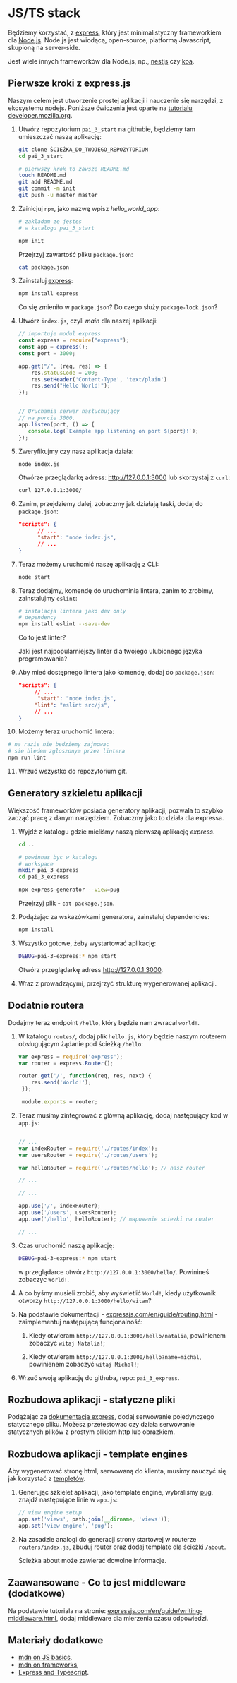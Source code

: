 # JS/TS stack

Będziemy korzystać, z [express](https://expressjs.com/), który jest  minimalistyczny frameworkiem dla [Node.js](nodejs.org). Node.js jest wiodącą, open-source, platformą Javascript, skupioną na server-side.

Jest wiele innych frameworków dla Node.js, np., [nestjs](https://nestjs.com/) czy [koa](https://github.com/koajs/koa).

## Pierwsze kroki z express.js

Naszym celem jest utworzenie prostej aplikacji i nauczenie się narzędzi, z ekosystemu nodejs. Poniższe ćwiczenia jest oparte na [tutorialu developer.mozilla.org](https://developer.mozilla.org/en-US/docs/Learn/Server-side/Express_Nodejs/development_environment).

1. Utwórz repozytorium `pai_3_start` na githubie, będziemy tam umieszczać naszą aplikację:

   ```bash
   git clone ŚCIEŻKA_DO_TWOJEGO_REPOZYTORIUM
   cd pai_3_start

   # pierwszy krok to zawsze README.md
   touch README.md
   git add README.md
   git commit -m init
   git push -u master master
   ```

2. Zainicjuj `npm`, jako nazwę wpisz *hello_world_app*:

   ```bash
   # zakladam ze jestes 
   # w katalogu pai_3_start 

   npm init
   ```

   Przejrzyj zawartość pliku `package.json`:

   ```bash
   cat package.json
   ```

3. Zainstaluj [express](https://expressjs.com/):

   ```bash
   npm install express
   ```

   Co się zmieniło w `package.json`? Do czego służy `package-lock.json`?

4. Utwórz `index.js`, czyli *main* dla naszej aplikacji:

   ```javascript
   // importuje modul express
   const express = require("express");
   const app = express();
   const port = 3000;

   app.get("/", (req, res) => {
       res.statusCode = 200;
       res.setHeader('Content-Type', 'text/plain')
       res.send("Hello World!");
   });


   // Uruchamia serwer nasłuchujący 
   // na porcie 3000.
   app.listen(port, () => {
      console.log(`Example app listening on port ${port}!`);
   });
   ```

5. Zweryfikujmy czy nasz aplikacja działa:

   ```bash
   node index.js
   ```

   Otwórze przeglądarkę adress: http://127.0.0.1:3000 lub skorzystaj z `curl`:

   ```bash
   curl 127.0.0.1:3000/
   ```

6. Zanim, przejdziemy dalej, zobaczmy jak działają taski, dodaj do `package.json`:

   ```json
   "scripts": {
         // ...
         "start": "node index.js",
         // ...
   }
   ```

7. Teraz możemy uruchomić naszę aplikację z CLI:

   ```bash
   node start
   ```

8. Teraz dodajmy, komendę do uruchominia lintera, zanim to zrobimy, zainstalujmy `eslint`:

   ```bash
   # instalacja lintera jako dev only
   # dependency
   npm install eslint --save-dev
   ```

   Co to jest linter?

   Jaki jest najpopularniejszy linter dla twojego ulubionego języka programowania?

9. Aby mieć dostępnego lintera jako komendę, dodaj do `package.json`:

   ```json
   "scripts": {
   		// ...
         "start": "node index.js",
   		"lint": "eslint src/js",
   		// ...
   }
   ```

10. Możemy teraz uruchomić lintera:

   ```bash
   # na razie nie bedziemy zajmowac
   # sie bledem zgloszonym przez lintera
   npm run lint
   ```

11. Wrzuć wszystko do repozytorium git.

## Generatory szkieletu aplikacji

Większość frameworków posiada generatory aplikacji, pozwala to szybko zacząć pracę z danym narzędziem. Zobaczmy jako to działa dla expressa.

1. Wyjdź z katalogu gdzie mieliśmy naszą pierwszą aplikację *express*.

   ```bash
   cd ..

   # powinnas byc w katalogu
   # workspace
   mkdir pai_3_express
   cd pai_3_express

   npx express-generator --view=pug
   ```

   Przejrzyj plik - `cat package.json`.

2. Podążając za wskazówkami generatora, zainstaluj dependencies:

   ```bash
   npm install
   ```

3. Wszystko gotowe, żeby wystartować aplikację:

   ```bash
   DEBUG=pai-3-express:* npm start
   ```

   Otwórz przeglądarkę adress http://127.0.0.1:3000.

4. Wraz z prowadzącymi, przejrzyć strukturę wygenerowanej aplikacji.

## Dodatnie routera

Dodajmy teraz endpoint `/hello`, który będzie nam zwracał `world!`.

1. W katalogu `routes/`, dodaj plik `hello.js`, który będzie naszym routerem obsługującym żądanie pod ścieżką `/hello`:

   ```javascript
   var express = require('express');
   var router = express.Router();

   router.get('/', function(req, res, next) {
       res.send('World!');
    });

    module.exports = router;
   ```

2. Teraz musimy zintegrować z główną aplikację, dodaj następujący kod w `app.js`:

   ```javascript

   // ...
   var indexRouter = require('./routes/index');
   var usersRouter = require('./routes/users');

   var helloRouter = require('./routes/hello'); // nasz router

   // ...
   ```

   ```javascript
   // ...

   app.use('/', indexRouter);
   app.use('/users', usersRouter);
   app.use('/hello', helloRouter); // mapowanie sciezki na router

   // ...
   ```

3. Czas uruchomić naszą aplikację:

   ```bash
   DEBUG=pai-3-express:* npm start
   ```

   w przeglądarce otwórz `http://127.0.0.1:3000/hello/`. Powinineś zobaczyc `World!`.

4. A co byśmy musieli zrobić, aby wyświetlić `World!`, kiedy użytkownik otworzy `http://127.0.0.1:3000/hello/witam`?

5. Na podstawie dokumentacji - [expressjs.com/en/guide/routing.html](https://expressjs.com/en/guide/routing.html) - zaimplementuj następującą funcjonalność:

   1. Kiedy otwieram `http://127.0.0.1:3000/hello/natalia`, powinienem zobaczyć `witaj Natalia!`;

   2. Kiedy otwieram `http://127.0.0.1:3000/hello?name=michal`, powinienem zobaczyć `witaj Michal!`;

6. Wrzuć swoją aplikację do githuba, repo: `pai_3_express`.

## Rozbudowa aplikacji - statyczne pliki

Podążając za [dokumentacją express](https://expressjs.com/en/starter/static-files.html), dodaj serwowanie pojedynczego statycznego pliku. Możesz przetestowac czy działa serwowanie statycznych plików z prostym plikiem http lub obrazkiem.

## Rozbudowa aplikacji - template engines

Aby wygenerować stronę html, serwowaną do klienta, musimy nauczyć się jak korzystać z [templetów](https://expressjs.com/en/guide/using-template-engines.html).

1. Generując szkielet aplikacji, jako template engine, wybraliśmy [pug](https://github.com/pugjs/pug), znajdź następujące linie w `app.js`:

   ```javascript
   // view engine setup
   app.set('views', path.join(__dirname, 'views'));
   app.set('view engine', 'pug');
   ```

2. Na zasadzie analogi do generacji strony startowej w routerze `routers/index.js`, zbuduj router oraz dodaj template dla ścieżki `/about`. 

   Ścieżka about może zawierać dowolne informacje.

## Zaawansowane - Co to jest middleware (dodatkowe)

Na podstawie tutoriala na stronie: [expressjs.com/en/guide/writing-middleware.html](https://expressjs.com/en/guide/writing-middleware.html), dodaj middleware dla mierzenia czasu odpowiedzi.

## Materiały dodatkowe

- [mdn on JS basics](https://developer.mozilla.org/en-US/docs/Learn/Getting_started_with_the_web/JavaScript_basics),
- [mdn on frameworks](https://developer.mozilla.org/en-US/docs/Learn/Tools_and_testing/Client-side_JavaScript_frameworks/Introduction),
- [Express and Typescript](https://blog.logrocket.com/how-to-set-up-node-typescript-express/).
